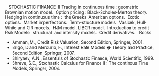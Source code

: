 
 
 STOCHASTIC FINANCE  II
Trading in continuous time : geometric Brownian motion model.  Option pricing :
Black-Scholes-Merton theory.  Hedging in continuous time :  the Greeks.
American options.  Exotic options.  Market imperfections.  Term-structure
models.  Vasicek, Hull-White and CIR models.  HJM model. LIBOR model. 
Introduction to credit Rsik Models:  structural  and intensity models.  Credit
derivatives.
 
Books

* Amman, M., Credit Risk Valuation, Second Edition, Springer, 2001.
* Brigo, D and Mercurio, F., Interest Rate Models � Theory and Practice, Second
  Edition, Springer, 2007. 
* Shiryaev, A.N., Essentials of Stochastic Finance, World Scientific, 1999.
* Shreve, S.E., Stochastic Calculus for Finance II : The continous Time Models,
  Springer, 2004.
   

